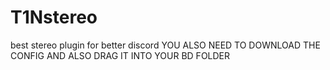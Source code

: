 # T1Nstereo
best stereo plugin for better discord
YOU ALSO NEED TO DOWNLOAD THE CONFIG AND ALSO DRAG IT INTO YOUR BD FOLDER
